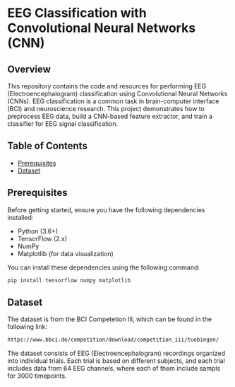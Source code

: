 # EEG Classification with Convolutional Neural Networks (CNN)

## Overview
This repository contains the code and resources for performing EEG (Electroencephalogram) classification using Convolutional Neural Networks (CNNs). EEG classification is a common task in brain-computer interface (BCI) and neuroscience research. This project demonstrates how to preprocess EEG data, build a CNN-based feature extractor, and train a classifier for EEG signal classification.

## Table of Contents
- [Prerequisites](#prerequisites)
- [Dataset](#dataset)

## Prerequisites
Before getting started, ensure you have the following dependencies installed:
- Python (3.6+)
- TensorFlow (2.x)
- NumPy
- Matplotlib (for data visualization)

You can install these dependencies using the following command:
```bash
pip install tensorflow numpy matplotlib
```

## Dataset
The dataset is from the BCI Competetion III, which can be found in the following link:

```bash
https://www.bbci.de/competition/download/competition_iii/tuebingen/
```
The dataset consists of EEG (Electroencephalogram) recordings organized into individual trials. Each trial is based on different subjects, and each trial includes data from 64 EEG channels, where each of them include sampls for 3000 timepoints.
